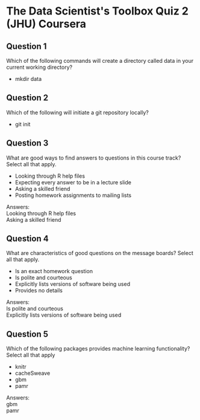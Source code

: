 # The Data Scientist's Toolbox Quiz 2 (JHU) Coursera

Question 1
----------
Which of the following commands will create a directory called data in your current working directory?

* mkdir data

Question 2
----------
Which of the following will initiate a git repository locally?

* git init

Question 3
----------
What are good ways to find answers to questions in this course track? Select all that apply.

* Looking through R help files
* Expecting every answer to be in a lecture slide
* Asking a skilled friend
* Posting homework assignments to mailing lists

Answers: </br>
Looking through R help files </br>
Asking a skilled friend

Question 4
----------
What are characteristics of good questions on the message boards? Select all that apply.

* Is an exact homework question
* Is polite and courteous
* Explicitly lists versions of software being used
* Provides no details

Answers: </br>
Is polite and courteous </br>
Explicitly lists versions of software being used

Question 5
----------
Which of the following packages provides machine learning functionality? Select all that apply

* knitr
* cacheSweave
* gbm
* pamr

Answers: </br>
gbm </br> 
pamr </br> 

